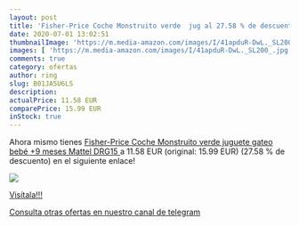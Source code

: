 ```yaml
---
layout: post
title: 'Fisher-Price Coche Monstruito verde  jug al 27.58 % de descuento'
date: 2020-07-01 13:02:51
thumbnailImage: 'https://m.media-amazon.com/images/I/41apduR-DwL._SL200_.jpg'
images: [ 'https://m.media-amazon.com/images/I/41apduR-DwL._SL200_.jpg' ]
comments: true
category: ofertas
author: ring
slug: B01JA5U6LS
description:
actualPrice: 11.58 EUR
comparePrice: 15.99 EUR
inStock: true
---
```


Ahora mismo tienes [Fisher-Price Coche Monstruito verde  juguete gateo  bebé +9 meses  Mattel DRG15 ](https://www.amazon.com/dp/B01JA5U6LS/?tag=redken08-20) a 11.58 EUR (original: 15.99 EUR) (27.58 %  de descuento) en el siguiente enlace!

[![](https://m.media-amazon.com/images/I/41apduR-DwL._SL200_.jpg)](https://www.amazon.com/dp/B01JA5U6LS/?tag=redken08-20)

[Visítala!!!](https://www.amazon.com/dp/B01JA5U6LS/?tag=redken08-20)

[Consulta otras ofertas en nuestro canal de telegram](https://t.me/s/ofertas25)
